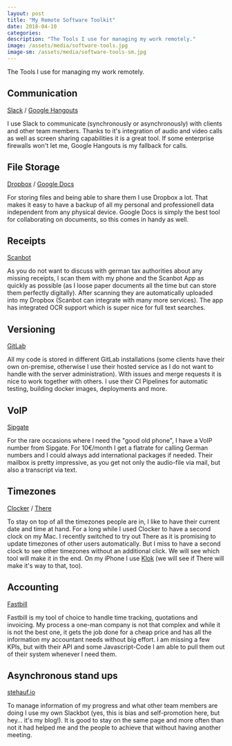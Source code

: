 ```yaml
---
layout: post
title: "My Remote Software Toolkit"
date: 2018-04-10
categories:
description: "The Tools I use for managing my work remotely."
image: /assets/media/software-tools.jpg
image-sm: /assets/media/software-tools-sm.jpg
---
```

The Tools I use for managing my work remotely.

## Communication
[Slack](https://slack.com/) / [Google Hangouts](https://hangouts.google.com/)

I use Slack to communicate (synchronously or asynchronously) with clients and other team members. Thanks to it's integration of audio and video calls as well as screen sharing capabilities it is a great tool. If some enterprise firewalls won't let me, Google Hangouts is my fallback for calls.

## File Storage
[Dropbox](httsp://www.dropbox.com/) / [Google Docs](https://www.google.com/intl/en/docs/about/)

For storing files and being able to share them I use Dropbox a lot. That makes it easy to have a backup of all my personal and professionell data independent from any physical device. Google Docs is simply the best tool for collaborating on documents, so this comes in handy as well.

## Receipts
[Scanbot](https://scanbot.io/en/index.html)

As you do not want to discuss with german tax authorities about any missing receipts, I scan them with my phone and the Scanbot App as quickly as possible (as I loose paper documents all the time but can store them perfectly digitally). After scanning they are automatically uploaded into my Dropbox (Scanbot can integrate with many more services). The app has integrated OCR support which is super nice for full text searches.

## Versioning
[GitLab](https://gitlab.com/)

All my code is stored in different GitLab installations (some clients have their own on-premise, otherwise I use their hosted service as I do not want to handle with the server administration). With issues and merge requests it is nice to work together with others. I use their CI Pipelines for automatic testing, building docker images, deployments and more.

## VoIP
[Sipgate](https://www.sipgate.de/)

For the rare occasions where I need the "good old phone", I have a VoIP number from Sipgate. For 10€/month I get a flatrate for calling German numbers and I could always add international packages if needed. Their mailbox is pretty impressive, as you get not only the audio-file via mail, but also a transcript via text.

## Timezones
[Clocker](https://itunes.apple.com/us/app/clocker-menubar-world-clock/id1056643111?mt=12) / [There](https://there.pm/)

To stay on top of all the timezones people are in, I like to have their current date and time at hand. For a long while I used Clocker to have a second clock on my Mac. I recently switched to try out There as it is promising to update timezones of other users automatically. But I miss to have a second clock to see other timezones without an additional click. We will see which tool will make it in the end. On my iPhone I use [Klok](https://itunes.apple.com/us/app/klok-time-zone-converter/id965118917?mt=8) (we will see if There will make it's way to that, too).

## Accounting
[Fastbill](https://www.fastbill.com/)

Fastbill is my tool of choice to handle time tracking, quotations and invoicing. My process a one-man company is not that complex and while it is not the best one, it gets the job done for a cheap price and has all the information my accountant needs without big effort. I am missing a few KPIs, but with their API and some Javascript-Code I am able to pull them out of their system whenever I need them.

## Asynchronous stand ups
[stehauf.io](https://www.stehauf.io/)

To manage information of my progress and what other team members are doing I use my own Slackbot (yes, this is bias and self-promotion here, but hey… it's my blog!). It is good to stay on the same page and more often than not it had helped me and the people to achieve that without having another meeting.
